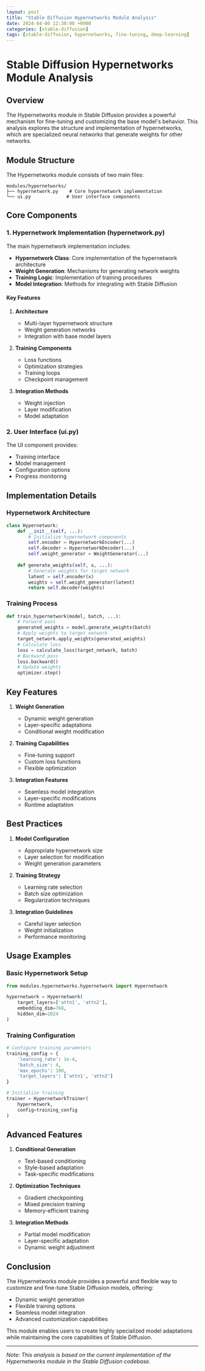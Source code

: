 ```yaml
---
layout: post
title: "Stable Diffusion Hypernetworks Module Analysis"
date: 2024-04-06 12:30:00 +0900
categories: [stable-diffusion]
tags: [stable-diffusion, hypernetworks, fine-tuning, deep-learning]
---
```


# Stable Diffusion Hypernetworks Module Analysis

## Overview

The Hypernetworks module in Stable Diffusion provides a powerful mechanism for fine-tuning and customizing the base model's behavior. This analysis explores the structure and implementation of hypernetworks, which are specialized neural networks that generate weights for other networks.

## Module Structure

The Hypernetworks module consists of two main files:

```
modules/hypernetworks/
├── hypernetwork.py    # Core hypernetwork implementation
└── ui.py             # User interface components
```

## Core Components

### 1. Hypernetwork Implementation (hypernetwork.py)

The main hypernetwork implementation includes:

- **Hypernetwork Class**: Core implementation of the hypernetwork architecture
- **Weight Generation**: Mechanisms for generating network weights
- **Training Logic**: Implementation of training procedures
- **Model Integration**: Methods for integrating with Stable Diffusion

#### Key Features

1. **Architecture**
   - Multi-layer hypernetwork structure
   - Weight generation networks
   - Integration with base model layers

2. **Training Components**
   - Loss functions
   - Optimization strategies
   - Training loops
   - Checkpoint management

3. **Integration Methods**
   - Weight injection
   - Layer modification
   - Model adaptation

### 2. User Interface (ui.py)

The UI component provides:

- Training interface
- Model management
- Configuration options
- Progress monitoring

## Implementation Details

### Hypernetwork Architecture

```python
class Hypernetwork:
    def __init__(self, ...):
        # Initialize hypernetwork components
        self.encoder = HypernetworkEncoder(...)
        self.decoder = HypernetworkDecoder(...)
        self.weight_generator = WeightGenerator(...)
        
    def generate_weights(self, x, ...):
        # Generate weights for target network
        latent = self.encoder(x)
        weights = self.weight_generator(latent)
        return self.decoder(weights)
```

### Training Process

```python
def train_hypernetwork(model, batch, ...):
    # Forward pass
    generated_weights = model.generate_weights(batch)
    # Apply weights to target network
    target_network.apply_weights(generated_weights)
    # Calculate loss
    loss = calculate_loss(target_network, batch)
    # Backward pass
    loss.backward()
    # Update weights
    optimizer.step()
```

## Key Features

1. **Weight Generation**
   - Dynamic weight generation
   - Layer-specific adaptations
   - Conditional weight modification

2. **Training Capabilities**
   - Fine-tuning support
   - Custom loss functions
   - Flexible optimization

3. **Integration Features**
   - Seamless model integration
   - Layer-specific modifications
   - Runtime adaptation

## Best Practices

1. **Model Configuration**
   - Appropriate hypernetwork size
   - Layer selection for modification
   - Weight generation parameters

2. **Training Strategy**
   - Learning rate selection
   - Batch size optimization
   - Regularization techniques

3. **Integration Guidelines**
   - Careful layer selection
   - Weight initialization
   - Performance monitoring

## Usage Examples

### Basic Hypernetwork Setup

```python
from modules.hypernetworks.hypernetwork import Hypernetwork

hypernetwork = Hypernetwork(
    target_layers=['attn1', 'attn2'],
    embedding_dim=768,
    hidden_dim=1024
)
```

### Training Configuration

```python
# Configure training parameters
training_config = {
    'learning_rate': 1e-4,
    'batch_size': 4,
    'max_epochs': 100,
    'target_layers': ['attn1', 'attn2']
}

# Initialize training
trainer = HypernetworkTrainer(
    hypernetwork,
    config=training_config
)
```

## Advanced Features

1. **Conditional Generation**
   - Text-based conditioning
   - Style-based adaptation
   - Task-specific modifications

2. **Optimization Techniques**
   - Gradient checkpointing
   - Mixed precision training
   - Memory-efficient training

3. **Integration Methods**
   - Partial model modification
   - Layer-specific adaptation
   - Dynamic weight adjustment

## Conclusion

The Hypernetworks module provides a powerful and flexible way to customize and fine-tune Stable Diffusion models, offering:

- Dynamic weight generation
- Flexible training options
- Seamless model integration
- Advanced customization capabilities

This module enables users to create highly specialized model adaptations while maintaining the core capabilities of Stable Diffusion.

---

*Note: This analysis is based on the current implementation of the Hypernetworks module in the Stable Diffusion codebase.* 
